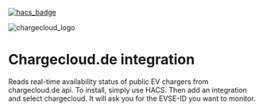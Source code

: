 [![hacs_badge](https://img.shields.io/badge/HACS-Default-41BDF5.svg?style=for-the-badge)](https://github.com/hacs/integration)

![chargecloud_logo](https://brands.home-assistant.io/_/chargecloud/logo@2x.png)

Chargecloud.de integration
==========================

Reads real-time availability status of public EV chargers from chargecloud.de api.
To install, simply use HACS. Then add an integration and select chargecloud. It will ask you for the EVSE-ID you want to monitor.
